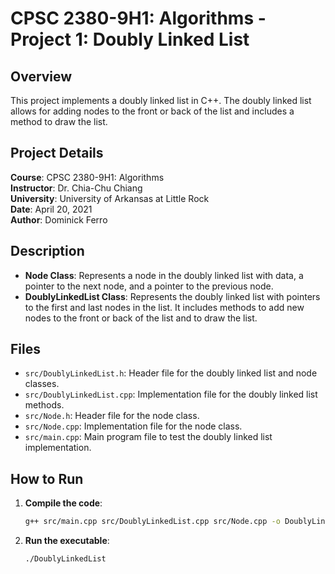 # CPSC 2380-9H1: Algorithms - Project 1: Doubly Linked List

## Overview
This project implements a doubly linked list in C++. The doubly linked list allows for adding nodes to the front or back of the list and includes a method to draw the list.

## Project Details
**Course**: CPSC 2380-9H1: Algorithms  
**Instructor**: Dr. Chia-Chu Chiang  
**University**: University of Arkansas at Little Rock  
**Date**: April 20, 2021  
**Author**: Dominick Ferro  

## Description
- **Node Class**: Represents a node in the doubly linked list with data, a pointer to the next node, and a pointer to the previous node.
- **DoublyLinkedList Class**: Represents the doubly linked list with pointers to the first and last nodes in the list. It includes methods to add new nodes to the front or back of the list and to draw the list.

## Files
- `src/DoublyLinkedList.h`: Header file for the doubly linked list and node classes.
- `src/DoublyLinkedList.cpp`: Implementation file for the doubly linked list methods.
- `src/Node.h`: Header file for the node class.
- `src/Node.cpp`: Implementation file for the node class.
- `src/main.cpp`: Main program file to test the doubly linked list implementation.

## How to Run
1. **Compile the code**:
   ```sh
   g++ src/main.cpp src/DoublyLinkedList.cpp src/Node.cpp -o DoublyLinkedList
   ```

2. **Run the executable**:
   ```sh
   ./DoublyLinkedList
   ```
